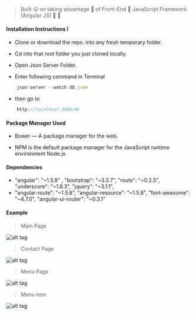 
> Built :astonished: on taking advantage :shaved_ice: of Front-End :lollipop: JavaScript Framework (Angular JS) :pizza: :wine_glass: 


#### Installation Instructions :grey_exclamation:

* Clone or download the repo. into any fresh temporary folder.

* Cd into that root folder you just cloned locally.

* Open Json Server Folder.

* Enter following command in Terminal 

```javascript
    json-server --watch db.json
```

* then go to 

```javascript
    http://localhost:3000/#/
```


#### Package Manager Used 

* Bower — A package manager for the web.

* NPM is the default package manager for the JavaScript runtime environment Node.js.

#### Dependencies

* "angular": "~1.5.8" , "bootstrap": "~3.3.7", "route": "~0.2.5",  "underscore": "~1.8.3", "jquery": "~3.1.1",
* "angular-route": "~1.5.8", "angular-resource": "~1.5.8",  "font-awesome": "~4.7.0",  "angular-ui-router": "~0.3.1"


#### Example

> Main Page

![alt tag](https://github.com/divyanshu-rawat/Single-Page-Application-Enhancing-User-Experience/blob/master/Json%20server/public/snap_shots/front_end.png
)

> Contact Page

![alt tag](https://github.com/divyanshu-rawat/Single-Page-Application-Enhancing-User-Experience/blob/master/Json%20server/public/snap_shots/contact.png
)

> Menu Page

![alt tag](https://github.com/divyanshu-rawat/Single-Page-Application-Enhancing-User-Experience/blob/master/Json%20server/public/snap_shots/menu.png
)

> Menu item

![alt tag](https://github.com/divyanshu-rawat/Single-Page-Application-Enhancing-User-Experience/blob/master/Json%20server/public/snap_shots/menu_item.png
)



